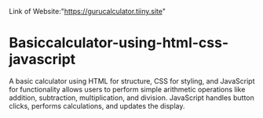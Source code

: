 Link of Website:"https://gurucalculator.tiiny.site"
# Basiccalculator-using-html-css-javascript
A basic calculator using HTML for structure, CSS for styling, and JavaScript for functionality allows users to perform simple arithmetic operations like addition, subtraction, multiplication, and division. JavaScript handles button clicks, performs calculations, and updates the display.
